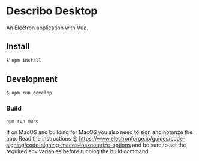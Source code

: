 # Describo Desktop

An Electron application with Vue.

## Install

```bash
$ npm install
```

## Development

```bash
$ npm run develop
```

### Build

```
npm run make
```

If on MacOS and building for MacOS you also need to sign and notarize the app. Read the instructions @ https://www.electronforge.io/guides/code-signing/code-signing-macos#osxnotarize-options and be sure to set the required env variables before running the build command.
